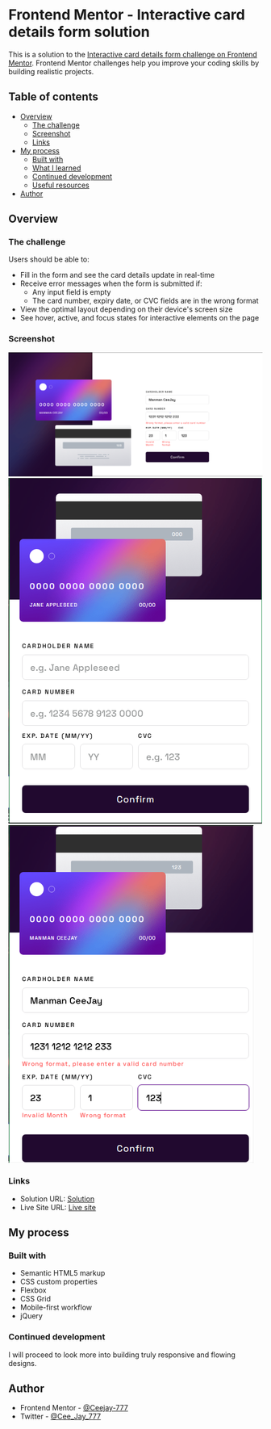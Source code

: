 # Frontend Mentor - Interactive card details form solution

This is a solution to the [Interactive card details form challenge on Frontend Mentor](https://www.frontendmentor.io/challenges/interactive-card-details-form-XpS8cKZDWw). Frontend Mentor challenges help you improve your coding skills by building realistic projects. 

## Table of contents

- [Overview](#overview)
  - [The challenge](#the-challenge)
  - [Screenshot](#screenshot)
  - [Links](#links)
- [My process](#my-process)
  - [Built with](#built-with)
  - [What I learned](#what-i-learned)
  - [Continued development](#continued-development)
  - [Useful resources](#useful-resources)
- [Author](#author)

## Overview

### The challenge

Users should be able to:

- Fill in the form and see the card details update in real-time
- Receive error messages when the form is submitted if:
  - Any input field is empty
  - The card number, expiry date, or CVC fields are in the wrong format
- View the optimal layout depending on their device's screen size
- See hover, active, and focus states for interactive elements on the page

### Screenshot

![](screenshots/desktop_card_details_form.PNG)
![](screenshots/mobile_card_details_form.PNG)
![](screenshots/mobile_card_details_form_active.PNG)

### Links

- Solution URL: [Solution](https://github.com/Ceejay-777/Card-Detail_Form)
- Live Site URL: [Live site](https://ceejay-777.github.io/Card-Detail_Form/)

## My process

### Built with

- Semantic HTML5 markup
- CSS custom properties
- Flexbox
- CSS Grid
- Mobile-first workflow
- jQuery


### Continued development

I will proceed to look more into building truly responsive and flowing designs. 

## Author

- Frontend Mentor - [@Ceejay-777](https://www.frontendmentor.io/profile/Ceejay-777)
- Twitter - [@Cee_Jay_777](https://www.twitter.com/Cee_Jay_777)

